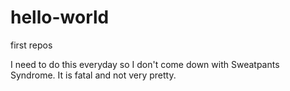 # hello-world
first repos

I need to do this everyday so I don't come down with Sweatpants Syndrome.
It is fatal and not very pretty.
